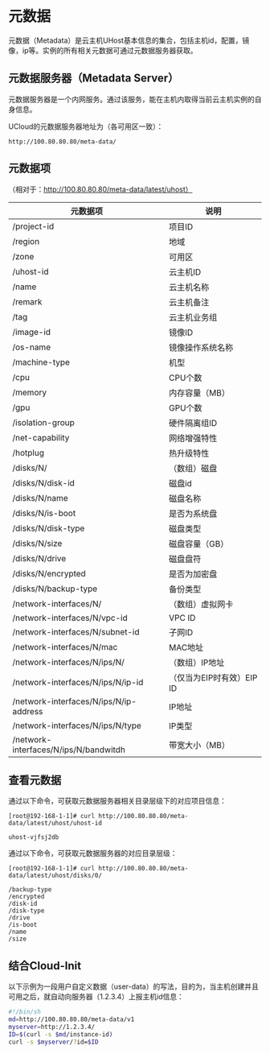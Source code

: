 # 元数据

元数据（Metadata）是云主机UHost基本信息的集合，包括主机id，配置，镜像，ip等。实例的所有相关元数据可通过元数据服务器获取。

## 元数据服务器（Metadata Server）

元数据服务器是一个内网服务。通过该服务，能在主机内取得当前云主机实例的自身信息。

UCloud的元数据服务器地址为（各可用区一致）：

	http://100.80.80.80/meta-data/

## 元数据项

（相对于：http://100.80.80.80/meta-data/latest/uhost）

| 元数据项 | 说明 |
| -- | -- |
| /project-id | 项目ID |
| /region | 地域 |
| /zone   | 可用区 |
| /uhost-id  | 云主机ID |
| /name | 云主机名称 |
| /remark | 云主机备注 |
| /tag  | 云主机业务组 |
| /image-id | 镜像ID |
| /os-name | 镜像操作系统名称 |
| /machine-type | 机型 |
| /cpu | CPU个数 |
| /memory | 内存容量（MB）|
| /gpu | GPU个数 |
| /isolation-group | 硬件隔离组ID |
| /net-capability | 网络增强特性 |
| /hotplug | 热升级特性 |
| /disks/N/ |（数组）磁盘 |
| /disks/N/disk-id | 磁盘id |
| /disks/N/name | 磁盘名称 |
| /disks/N/is-boot | 是否为系统盘 |
| /disks/N/disk-type | 磁盘类型 |
| /disks/N/size | 磁盘容量（GB）|
| /disks/N/drive | 磁盘盘符 |
| /disks/N/encrypted | 是否为加密盘 |
| /disks/N/backup-type | 备份类型 |
| /network-interfaces/N/ |（数组）虚拟网卡 |
| /network-interfaces/N/vpc-id | VPC ID |
| /network-interfaces/N/subnet-id | 子网ID |
| /network-interfaces/N/mac | MAC地址 |
| /network-interfaces/N/ips/N/ |（数组）IP地址 |
| /network-interfaces/N/ips/N/ip-id |（仅当为EIP时有效）EIP ID |
| /network-interfaces/N/ips/N/ip-address | IP地址 |
| /network-interfaces/N/ips/N/type | IP类型 |
| /network-interfaces/N/ips/N/bandwitdh | 带宽大小（MB）|

## 查看元数据

通过以下命令，可获取元数据服务器相关目录层级下的对应项目信息：

	[root@192-168-1-1]# curl http://100.80.80.80/meta-data/latest/uhost/uhost-id
	
	uhost-vjfsj2db

通过以下命令，可获取元数据服务器的对应目录层级：
	
	[root@192-168-1-1]# curl http://100.80.80.80/meta-data/latest/uhost/disks/0/
	
	/backup-type 
	/encrypted 
	/disk-id
	/disk-type
	/drive
	/is-boot
	/name
	/size

## 结合Cloud-Init

以下示例为一段用户自定义数据（user-data）的写法，目的为，当主机创建并且可用之后，就自动向服务器（1.2.3.4）上报主机id信息：

```bash
#!/bin/sh
md=http://100.80.80.80/meta-data/v1
myserver=http://1.2.3.4/
ID=$(curl -s $md/instance-id)
curl -s $myserver/?id=$ID
```
